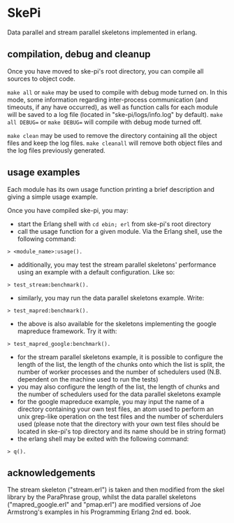 # SkePi
Data parallel and stream parallel skeletons implemented in erlang.

## compilation, debug and cleanup
Once you have moved to ske-pi's root directory, you can compile all sources to object code.


` make all ` or ` make ` may be used to compile with debug mode turned on.
In this mode, some information regarding inter-process communication (and timeouts, if any have occurred), as well as function calls for each module will be saved to a log file (located in "ske-pi/logs/info.log" by default).
` make all DEBUG= ` or ` make DEBUG= ` will compile with debug mode turned off.

` make clean ` may be used to remove the directory containing all the object files and keep the log files.
` make cleanall ` will remove both object files and the log files previously generated.

## usage examples
Each module has its own usage function printing a brief description and giving a simple usage example.


Once you have compiled ske-pi, you may:
* start the Erlang shell with ` cd ebin; erl ` from ske-pi's root directory
* call the usage function for a given module. Via the Erlang shell, use the following command:
```
> <module_name>:usage().
```
* additionally, you may test the stream parallel skeletons' performance using an example with a default configuration. Like so:
```
> test_stream:benchmark().
```

* similarly, you may run the data parallel skeletons example. Write:
```
> test_mapred:benchmark().
```
* the above is also available for the skeletons implementing the google mapreduce framework. Try it with:
```
> test_mapred_google:benchmark().
```
* for the stream parallel skeletons example, it is possible to configure the length of the list, the length of the chunks onto which the list is split, the number of worker processes and the number of schedulers used (N.B. dependent on the machine used to run the tests)
* you may also configure the length of the list, the length of chunks and the number of schedulers used for the data parallel skeletons example
* for the google mapreduce example, you may input the name of a directory containing your own test files, an atom used to perform an unix grep-like operation on the test files and the number of scherdulers used (please note that the directory with your own test files should be located in ske-pi's top directory and its name should be in string format)
* the erlang shell may be exited with the following command:
```
> q().
```

## acknowledgements
The stream skeleton ("stream.erl") is taken and then modified from the skel library by the ParaPhrase group, whilst the data parallel skeletons ("mapred_google.erl" and "pmap.erl") are modified versions of Joe Armstrong's examples in his Programming Erlang 2nd ed. book.
